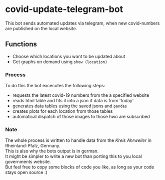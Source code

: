 # covid-update-telegram-bot
This bot sends automated updates via telegram, when new covid-numbers are published on the local website.

## Functions
* Choose which locations you want to be updated about
* Get graphs on demand using `show (location)`

### Process
To do this the bot excecutes the following steps:  
* requests the latest covid-19 numbers from the a specified website
* reads html table and fits it into a json if data is from 'today'
* generates data tables using the saved jsons and `pandas`
* creates plots for each location from those tables
* automatical dispatch of those images to those hwo are subscribed

### Note
The whole process is written to handle data from the _Kreis Ahrweiler_ in Rheinland-Pfalz, Germany.  
This is also why the bots output is in german.  
It might be simpler to write a new bot than porting this to you local governments website.  
But feel free to copy some blocks of code you like, as long as your code stays open source :)
